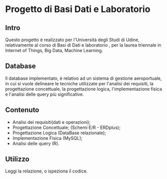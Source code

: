# Progetto di Basi Dati e Laboratorio

## Intro
Questo progetto è realizzato per l'Università degli Studi di Udine, relativamente al corso di Basi di Dati e laboratorio , per la laurea triennale in Internet of Things, Big Data, Machine Learning.

## Database
Il database implementato, è relativo ad un sistema di gestione aeroportuale, in cui si vuole delineare le tecniche utilizzate per l'analisi dei requisiti, la progettazione concettuale, la progettazione logica, l'implementazione fisica e l'analisi delle query più significative.

## Contenuto
- Analisi dei requisiti(dati e operazioni);
- Progettazione Concettuale; (Schemi E/R - ERDplus);
- Progettazione Logica (DataBase relazionale);
- Implementazione Fisica (MySQL);
- Analisi delle query (R).

## Utilizzo
Leggi la relazione, o ispeziona il codice.
